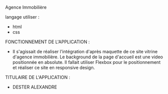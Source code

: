 Agence Immobilière

langage utiliser :
* html
* css

FONCTIONNEMENT DE L'APPLICATION :
* Il s'agissait de réaliser l'intégration d'après maquette de ce site vitrine d'agence immobilière. Le background de la page d'accueil est une video positionnée en absolute. Il fallait utiliser Flexbox pour le positionnement et réaliser ce site en responsive design.

TITULAIRE DE L'APPLICATION :
* DESTER ALEXANDRE


